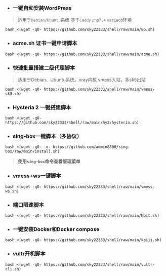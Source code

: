 - ### 一键自动安装WordPress
> 适用于`Debian/Ubuntu`系统    基于`Caddy` `php7.4` `mariadb`环境
```
bash <(wget -qO- https://github.com/sky22333/shell/raw/main/wp.sh)
```


- ###  acme.sh 证书一键申请脚本

```
bash <(wget -qO- https://github.com/sky22333/shell/raw/main/acme.sh)
```


- ###  快速批量搭建二级代理脚本

> 适用于Debian、Ubuntu系统。xray内核 vmess入站，多sk5出站


```
bash <(wget -qO- https://github.com/sky22333/shell/raw/main/vmess-sk5.sh)
```

- ### Hysteria 2 一键搭建脚本


```
bash <(wget -qO- https://github.com/sky22333/shell/raw/main/hy2/hysteria.sh)
```

- ### sing-box一键脚本（多协议）
```
bash <(wget -qO- -o- https://github.com/admin8800/sing-box/raw/main/install.sh)
```
> **使用`sing-box`命令查看管理菜单**

- ### vmess+ws一键脚本

```
bash <(wget -qO- https://github.com/sky22333/shell/raw/main/vmess-ws.sh)
```



- ###  端口限速脚本

```
bash <(wget -qO- https://github.com/sky22333/shell/raw/main/Mbit.sh)
```


- ###  一键安装Docker和Docker compose

```
bash <(wget -qO- https://github.com/sky22333/shell/raw/main/kaiji.sh)
```

- ### vultr开机脚本
```
bash <(wget -qO- https://github.com/sky22333/shell/raw/main/vultr-cli.sh)
```
